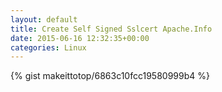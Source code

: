 ```yaml
---
layout: default                                                                                                              
title: Create Self Signed Sslcert Apache.Info                                                                                                                       
date: 2015-06-16 12:32:35+00:00                                                                                                                        
categories: Linux                                                                                                                
---                                                                                                                              
```


{% gist makeittotop/6863c10fcc19580999b4 %}                                                                                                           


